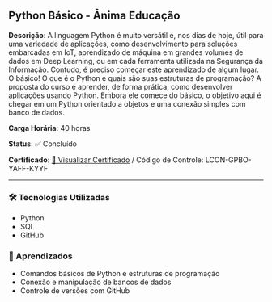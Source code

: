 ## Python Básico - Ânima Educação

**Descrição**: A linguagem Python é muito versátil e, nos dias de hoje, útil para uma variedade de aplicações, como desenvolvimento para soluções embarcadas em IoT, aprendizado de máquina em grandes volumes de dados em Deep Learning, ou em cada ferramenta utilizada na Segurança da Informação. Contudo, é preciso começar este aprendizado de algum lugar. O básico! O que é o Python e quais são suas estruturas de programação? A proposta do curso é aprender, de forma prática, como desenvolver aplicações usando Python. Embora ele comece do básico, o objetivo aqui é chegar em um Python orientado a objetos e uma conexão simples com banco de dados.

**Carga Horária**: 40 horas

**Status**: ✅ Concluído

**Certificado**: [📜 Visualizar Certificado](https://webdoc.usjt.br/SOL/codigoFonte/geral/SOL_384.php?codInstituicao=8) / Código de Controle: LCON-GPBO-YAFF-KYYF

---

### 🛠️ Tecnologias Utilizadas
- Python
- SQL
- GitHub

### 📌 Aprendizados
- Comandos básicos de Python e estruturas de programação
- Conexão e manipulação de bancos de dados
- Controle de versões com GitHub